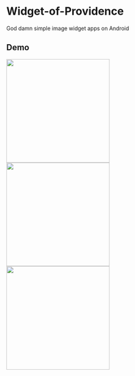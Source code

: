 # Widget-of-Providence
God damn simple image widget apps on Android

## Demo
<img src="https://github.com/SatoSawa/Widget-of-Providence/blob/master/preview3_.jpeg" width="270"><img src="https://github.com/SatoSawa/Widget-of-Providence/blob/master/preview1_.jpeg" width="270"><img src="https://github.com/SatoSawa/Widget-of-Providence/blob/master/preview2_.jpeg" width="270">


